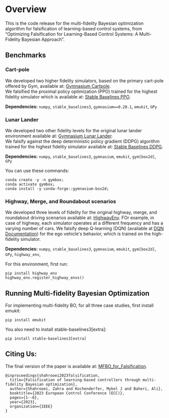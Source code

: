 # Overview

This is the code release for the multi-fidelity Bayesian optimization algorithm for falsification of learning-based control systems, from “Optimizing Falsification for Learning-Based Control Systems: A Multi-Fidelity Bayesian Approach”.

## Benchmarks

### Cart-pole
We developed two higher fidelity simulators, based on the primary cart-pole offered by Gym, available at: [Gymnasium Cartpole](https://github.com/Farama-Foundation/Gymnasium/blob/main/gymnasium/envs/classic_control/cartpole.py).  
We falsified the proximal policy optimization (PPO) trained for the highest fidelity simulator which is available at: [Stable Baselines PPO](https://github.com/DLR-RM/stable-baselines3/blob/master/docs/modules/ppo.rst).

**Dependencies:** `numpy`, `stable_baselines3`, `gymnasium==0.28.1`, `emukit`, `GPy`

### Lunar Lander

We developed two other fidelity levels for the original lunar lander environment available at: [Gymnasium Lunar Lander](https://github.com/Farama-Foundation/Gymnasium/blob/main/gymnasium/envs/box2d/lunar_lander.py).  
We falsify against the deep deterministic policy gradient (DDPG) algorithm trained for the highest fidelity simulator available at: [Stable Baselines DDPG](https://github.com/Stable-Baselines-Team/stable-baselines/blob/master/docs/modules/ddpg.rst).

**Dependencies:** `numpy`, `stable_baselines3`, `gymnasium`, `emukit`, `gym[box2d]`, `GPy`

You can use these commands:
```
conda create -y -n gymbox;
conda activate gymbox;
conda install -y conda-forge::gymnasium-box2d;
```

### Highway, Merge, and Roundabout scenarios

We developed three levels of fidelity for the original highway, merge, and roundabout driving scenarios available at: [HighwayEnv](https://github.com/Farama-Foundation/HighwayEnv). FOr example, in case of highway, each simulator operates at a different frequency and has a varying number of cars. We falsify deep Q-learning (DQN) (available at [DQN Documentation](https://github.com/DLR-RM/stable-baselines3/blob/master/docs/modules/dqn.rst)) for the ego vehicle's behavior, which is trained on the high-fidelity simulator.

**Dependencies:** `numpy`, `stable_baselines3`, `gymnasium`, `emukit`, `gym[box2d]`, `GPy`, `highway_env`,

For this environment, first run:
```
pip install highway_env
highway_env.register_highway_envs()
```
## Running Multi-fidelity Bayesian Optimization
For implementing multi-fidelity BO, for all three case studies, first install emukit:
```
pip install emukit
```
You also need to install stable-baselines3[extra]:
```
pip install stable-baselines3[extra]
```

## Citing Us:
The final version of the paper is available at: [MFBO_for_Falsification](https://ieeexplore.ieee.org/stamp/stamp.jsp?arnumber=10178417).

```
@inproceedings{shahrooei2023falsification,
  title={Falsification of learning-based controllers through multi-fidelity Bayesian optimization},
  author={Shahrooei, Zahra and Kochenderfer, Mykel J and Baheri, Ali},
  booktitle={2023 European Control Conference (ECC)},
  pages={1--6},
  year={2023},
  organization={IEEE}
}
```
